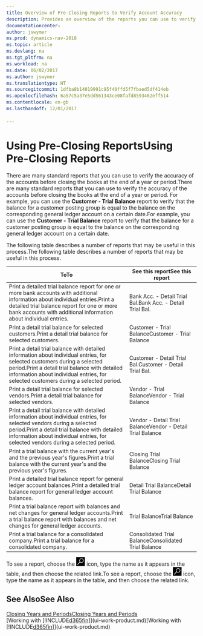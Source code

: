 ```yaml
---
title: Overview of Pre-Closing Reports to Verify Account Accuracy
description: Provides an overview of the reports you can use to verify the accuracy of accounts before closing the books at the end of a year or period.
documentationcenter: 
author: jswymer
ms.prod: dynamics-nav-2018
ms.topic: article
ms.devlang: na
ms.tgt_pltfrm: na
ms.workload: na
ms.date: 06/02/2017
ms.author: jswymer
ms.translationtype: HT
ms.sourcegitcommit: 1dfba8b14019991c95f40ffd5f7fbaed5df414eb
ms.openlocfilehash: 6a57c5a37e5dd561343ce08fafd8593462eff514
ms.contentlocale: en-gb
ms.lasthandoff: 12/01/2017

---
```

# <a name="using-pre-closing-reports"></a><span data-ttu-id="44c2e-103">Using Pre-Closing Reports</span><span class="sxs-lookup"><span data-stu-id="44c2e-103">Using Pre-Closing Reports</span></span>
<span data-ttu-id="44c2e-104">There are many standard reports that you can use to verify the accuracy of the accounts before closing the books at the end of a year or period.</span><span class="sxs-lookup"><span data-stu-id="44c2e-104">There are many standard reports that you can use to verify the accuracy of the accounts before closing the books at the end of a year or period.</span></span> <span data-ttu-id="44c2e-105">For example, you can use the **Customer - Trial Balance** report to verify that the balance for a customer posting group is equal to the balance on the corresponding general ledger account on a certain date.</span><span class="sxs-lookup"><span data-stu-id="44c2e-105">For example, you can use the **Customer - Trial Balance** report to verify that the balance for a customer posting group is equal to the balance on the corresponding general ledger account on a certain date.</span></span>

<span data-ttu-id="44c2e-106">The following table describes a number of reports that may be useful in this process.</span><span class="sxs-lookup"><span data-stu-id="44c2e-106">The following table describes a number of reports that may be useful in this process.</span></span>

| <span data-ttu-id="44c2e-107">To</span><span class="sxs-lookup"><span data-stu-id="44c2e-107">To</span></span> | <span data-ttu-id="44c2e-108">See this report</span><span class="sxs-lookup"><span data-stu-id="44c2e-108">See this report</span></span> |
| --- | --- |
| <span data-ttu-id="44c2e-109">Print a detailed trial balance report for one or more bank accounts with additional information about individual entries.</span><span class="sxs-lookup"><span data-stu-id="44c2e-109">Print a detailed trial balance report for one or more bank accounts with additional information about individual entries.</span></span> |<span data-ttu-id="44c2e-110">Bank Acc. - Detail Trial Bal.</span><span class="sxs-lookup"><span data-stu-id="44c2e-110">Bank Acc. - Detail Trial Bal.</span></span> |
| <span data-ttu-id="44c2e-111">Print a detail trial balance for selected customers.</span><span class="sxs-lookup"><span data-stu-id="44c2e-111">Print a detail trial balance for selected customers.</span></span> |<span data-ttu-id="44c2e-112">Customer - Trial Balance</span><span class="sxs-lookup"><span data-stu-id="44c2e-112">Customer - Trial Balance</span></span> |
| <span data-ttu-id="44c2e-113">Print a detail trial balance with detailed information about individual entries, for selected customers during a selected period.</span><span class="sxs-lookup"><span data-stu-id="44c2e-113">Print a detail trial balance with detailed information about individual entries, for selected customers during a selected period.</span></span> |<span data-ttu-id="44c2e-114">Customer - Detail Trial Bal.</span><span class="sxs-lookup"><span data-stu-id="44c2e-114">Customer - Detail Trial Bal.</span></span> |
| <span data-ttu-id="44c2e-115">Print a detail trial balance for selected vendors.</span><span class="sxs-lookup"><span data-stu-id="44c2e-115">Print a detail trial balance for selected vendors.</span></span> |<span data-ttu-id="44c2e-116">Vendor - Trial Balance</span><span class="sxs-lookup"><span data-stu-id="44c2e-116">Vendor - Trial Balance</span></span> |
| <span data-ttu-id="44c2e-117">Print a detail trial balance with detailed information about individual entries, for selected vendors during a selected period.</span><span class="sxs-lookup"><span data-stu-id="44c2e-117">Print a detail trial balance with detailed information about individual entries, for selected vendors during a selected period.</span></span> |<span data-ttu-id="44c2e-118">Vendor - Detail Trial Balance</span><span class="sxs-lookup"><span data-stu-id="44c2e-118">Vendor - Detail Trial Balance</span></span> |
| <span data-ttu-id="44c2e-119">Print a trial balance with the current year's and the previous year's figures.</span><span class="sxs-lookup"><span data-stu-id="44c2e-119">Print a trial balance with the current year's and the previous year's figures.</span></span> |<span data-ttu-id="44c2e-120">Closing Trial Balance</span><span class="sxs-lookup"><span data-stu-id="44c2e-120">Closing Trial Balance</span></span> |
| <span data-ttu-id="44c2e-121">Print a detailed trial balance report for general ledger account balances.</span><span class="sxs-lookup"><span data-stu-id="44c2e-121">Print a detailed trial balance report for general ledger account balances.</span></span> |<span data-ttu-id="44c2e-122">Detail Trial Balance</span><span class="sxs-lookup"><span data-stu-id="44c2e-122">Detail Trial Balance</span></span> |
| <span data-ttu-id="44c2e-123">Print a trial balance report with balances and net changes for general ledger accounts.</span><span class="sxs-lookup"><span data-stu-id="44c2e-123">Print a trial balance report with balances and net changes for general ledger accounts.</span></span> |<span data-ttu-id="44c2e-124">Trial Balance</span><span class="sxs-lookup"><span data-stu-id="44c2e-124">Trial Balance</span></span> |
| <span data-ttu-id="44c2e-125">Print a trial balance for a consolidated company.</span><span class="sxs-lookup"><span data-stu-id="44c2e-125">Print a trial balance for a consolidated company.</span></span> |<span data-ttu-id="44c2e-126">Consolidated Trial Balance</span><span class="sxs-lookup"><span data-stu-id="44c2e-126">Consolidated Trial Balance</span></span> |

<span data-ttu-id="44c2e-127">To see a report, choose the ![Search for Page or Report](media/ui-search/search_small.png "Search for Page or Report icon") icon, type the name as it appears in the table, and then choose the related link.</span><span class="sxs-lookup"><span data-stu-id="44c2e-127">To see a report, choose the ![Search for Page or Report](media/ui-search/search_small.png "Search for Page or Report icon") icon, type the name as it appears in the table, and then choose the related link.</span></span>

## <a name="see-also"></a><span data-ttu-id="44c2e-128">See Also</span><span class="sxs-lookup"><span data-stu-id="44c2e-128">See Also</span></span>
[<span data-ttu-id="44c2e-129">Closing Years and Periods</span><span class="sxs-lookup"><span data-stu-id="44c2e-129">Closing Years and Periods</span></span>](year-close-years-periods.md)  
<span data-ttu-id="44c2e-130">[Working with [!INCLUDE[d365fin](includes/d365fin_md.md)]](ui-work-product.md)</span><span class="sxs-lookup"><span data-stu-id="44c2e-130">[Working with [!INCLUDE[d365fin](includes/d365fin_md.md)]](ui-work-product.md)</span></span>


